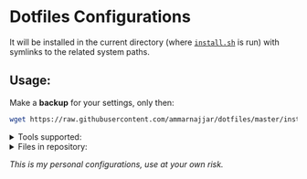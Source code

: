 # Dotfiles Configurations

It will be installed in the current directory (where [`install.sh`](install.sh) is run) with symlinks to the related system paths.

## Usage:

Make a **backup** for your settings, only then:

```bash
wget https://raw.githubusercontent.com/ammarnajjar/dotfiles/master/install.sh && $0 install.sh
```

<details><summary>Tools supported:</summary>

- [neovim](https://github.com/neovim/neovim): by default version >= 0.5.0 is supported see [`init.lua`](nvim/init.lua).

- [vim](https://github.com/vim/vim): neovim version < 0.5.0 included, one need to link them manually though see [link.sh](vim/link.sh)

- [bash](https://www.gnu.org/software/bash/)

- [zsh](https://www.zsh.org/)

- [git](https://git-scm.com/)

- [tmux](https://github.com/tmux/tmux)

- [asdf](https://github.com/asdf-vm/asdf)

- [direnv](https://github.com/direnv/direnv)

- OS: only tested on fedora, debian unstable, ubuntu and macos.

</details>

<details><summary>Files in repository:</summary>

```bash
.
├── LICENSE
├── README.md
├── asdf
│   ├── default-cargo-crates
│   ├── default-gems
│   ├── default-node-packages
│   └── default-python-packages
├── bat
│   └── config
├── direnv
│   ├── direnvrc
│   └── envrc
├── git
│   ├── config
│   └── gitmessage
├── install.sh
├── nvim
│   └── init.lua
├── shell
│   ├── bash
│   │   └── bashrc
│   ├── common.sh
│   └── zsh
│       └── zshrc
├── tmux
│   └── tmux.conf
└── vim
    ├── README.md
    ├── coc-settings.json
    ├── link.sh
    └── vimrc.vim
```
</details>

*This is my personal configurations, use at your own risk.*

